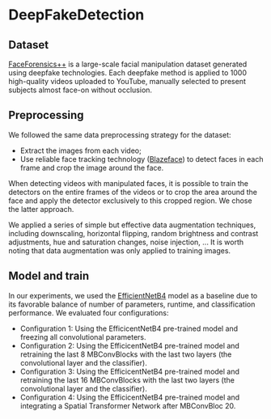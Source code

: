 # DeepFakeDetection
## Dataset
[FaceForensics++](https://github.com/ondyari/FaceForensics) is a large-scale facial manipulation dataset generated using deepfake technologies. Each deepfake method is applied to 1000 high-quality videos uploaded to YouTube, manually selected to present subjects almost face-on without occlusion.

## Preprocessing
We followed the same data preprocessing strategy for the dataset:

- Extract the images from each video;
- Use reliable face tracking technology ([Blazeface](https://github.com/hollance/BlazeFace-PyTorch)) to detect faces in each frame and crop the image around the face.

When detecting videos with manipulated faces, it is possible to train the detectors on the entire frames of the videos or to crop the area around the face and apply the detector exclusively to this cropped region. We chose the latter approach.

We applied a series of simple but effective data augmentation techniques, including downscaling, horizontal flipping, random brightness and contrast adjustments, hue and saturation changes, noise injection, ... It is worth noting that data augmentation was only applied to training images.

## Model and train
In our experiments, we used the [EfficientNetB4](https://github.com/lukemelas/EfficientNet-PyTorch) model as a baseline due to its favorable balance of number of parameters, runtime, and classification performance. We evaluated four configurations:

- Configuration 1: Using the EfficicentNetB4 pre-trained model and freezing all convolutional parameters.
- Configuration 2: Using the EfficicentNetB4 pre-trained model and retraining the last 8 MBConvBlocks with the last two layers (the convolutional layer and the classifier).
- Configuration 3: Using the EfficicentNetB4 pre-trained model and retraining the last 16 MBConvBlocks with the last two layers (the convolutional layer and the classifier).
- Configuration 4: Using the EfficicentNetB4 pre-trained model and integrating a Spatial Transformer Network after MBConvBloc 20.


